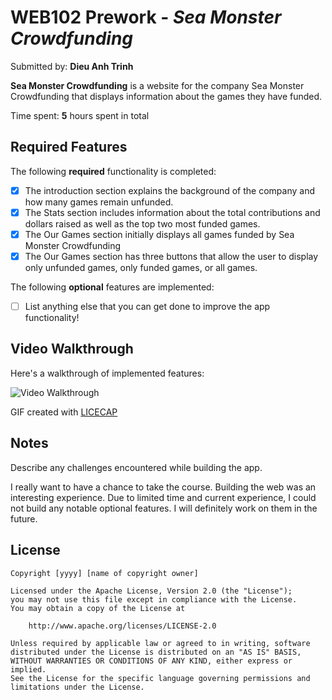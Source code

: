 # WEB102 Prework - *Sea Monster Crowdfunding*

Submitted by: **Dieu Anh Trinh**

**Sea Monster Crowdfunding** is a website for the company Sea Monster Crowdfunding that displays information about the games they have funded.

Time spent: **5** hours spent in total

## Required Features

The following **required** functionality is completed:

* [x] The introduction section explains the background of the company and how many games remain unfunded.
* [x] The Stats section includes information about the total contributions and dollars raised as well as the top two most funded games.
* [x] The Our Games section initially displays all games funded by Sea Monster Crowdfunding
* [x] The Our Games section has three buttons that allow the user to display only unfunded games, only funded games, or all games.

The following **optional** features are implemented:

* [ ] List anything else that you can get done to improve the app functionality!

## Video Walkthrough

Here's a walkthrough of implemented features:

<img src='/Users/trinhdieu/Documents/web102_prework.gif' title='Video Walkthrough' width='' alt='Video Walkthrough' />

GIF created with [LICECAP](https://www.cockos.com/licecap/)  


## Notes

Describe any challenges encountered while building the app.

I really want to have a chance to take the course. Building the web was an interesting experience. Due to limited time and current experience, I could not build any notable optional features. I will definitely work on them in the future.

## License

    Copyright [yyyy] [name of copyright owner]

    Licensed under the Apache License, Version 2.0 (the "License");
    you may not use this file except in compliance with the License.
    You may obtain a copy of the License at

        http://www.apache.org/licenses/LICENSE-2.0

    Unless required by applicable law or agreed to in writing, software
    distributed under the License is distributed on an "AS IS" BASIS,
    WITHOUT WARRANTIES OR CONDITIONS OF ANY KIND, either express or implied.
    See the License for the specific language governing permissions and
    limitations under the License.
